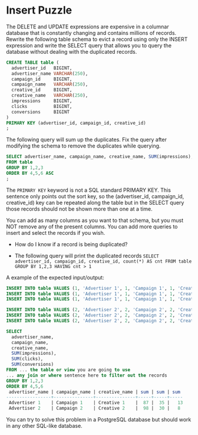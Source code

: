 # Insert Puzzle

The DELETE and UPDATE expressions are expensive in a columnar database that is constantly
changing and contains millions of records. Rewrite the following table
schema to evict a record using only the INSERT expression and write the SELECT
query that allows you to query the database without dealing with the duplicated records.

```sql
CREATE TABLE table (
  advertiser_id   BIGINT,
  advertiser_name VARCHAR(250),
  campaign_id     BIGINT,
  campaign_name   VARCHAR(250),
  creative_id     BIGINT,
  creative_name   VARCHAR(250),
  impressions     BIGINT,
  clicks          BIGINT,
  conversions     BIGINT
)
PRIMARY KEY (advertiser_id, campaign_id, creative_id)
;
```

The following query will sum up the duplicates. Fix the query after modifying the schema to remove the duplicates while querying.
```sql
SELECT advertiser_name, campaign_name, creative_name, SUM(impressions), SUM(clicks), SUM(conversions)
FROM table
GROUP BY 1,2,3
ORDER BY 4,5,6 ASC
;
```

The `PRIMARY KEY` keyword is not a SQL standard PRIMARY KEY. This sentence
only points out the sort key, so the (advertiser_id, campaign_id,
creative_id) key can be repeated along the table but in the SELECT query
those records should not be shown more than one at a time.

You can add as many columns as you want to that schema, but you must NOT remove any of the present columns.
You can add more queries to insert and select the records if you wish.

* How do I know if a record is being duplicated?
- The following query will print the duplicated records `SELECT advertiser_id, campaign_id, creative_id, count(*) AS cnt FROM table GROUP BY 1,2,3 HAVING cnt > 1`

A example of the expected input/output:
```sql
INSERT INTO table VALUES (1, 'Advertiser 1', 1, 'Campaign 1', 1, 'Creative 1', 20, 10, 1, ...more columns);
INSERT INTO table VALUES (1, 'Advertiser 1', 1, 'Campaign 1', 1, 'Creative 1', 30, 10, 4, ...more columns);
INSERT INTO table VALUES (1, 'Advertiser 1', 1, 'Campaign 1', 1, 'Creative 1', 87, 35, 8, ...more columns);

INSERT INTO table VALUES (2, 'Advertiser 2', 2, 'Campaign 2', 2, 'Creative 2', 42, 11, 6, ...more columns);
INSERT INTO table VALUES (2, 'Advertiser 2', 2, 'Campaign 2', 2, 'Creative 2', 58, 14, 6, ...more columns);
INSERT INTO table VALUES (2, 'Advertiser 2', 2, 'Campaign 2', 2, 'Creative 2', 98, 30, 8, ...more columns);

SELECT
  advertiser_name,
  campaign_name,
  creative_name,
  SUM(impressions),
  SUM(clicks),
  SUM(conversions)
FROM ... the table or view you are going to use
... any join or where sentence here to filter out the records
GROUP BY 1,2,3
ORDER BY 4,5,6
 advertiser_name | campaign_name | creative_name | sum | sum | sum 
-----------------+---------------+---------------+-----+-----+-----
 Advertiser 1    | Campaign 1    | Creative 1    |  87 |  35 |   13
 Advertiser 2    | Campaign 2    | Creative 2    |  98 |  30 |   8
```

You can try to solve this problem in a PostgreSQL database but should work in any other SQL-like database.
